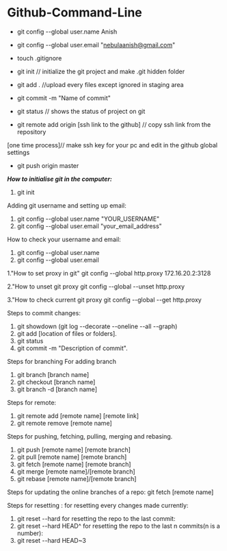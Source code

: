 # Github-Command-Line

- git config --global user.name Anish
- git config --global user.email "nebulaanish@gmail.com"

- touch .gitignore
- git init  // initialize the git project and make .git hidden folder
- git add .     //upload every files except ignored in staging area
- git commit -m "Name of commit"
- git status   // shows the status of project on git
- git remote add origin [ssh link to the github]  // copy ssh link from the repository


[one time process]// make ssh key for your pc and edit in the github global settings

- git push origin master


***How to initialise git in the computer:***
1. git init

Adding git username and setting up email:
1. git config --global user.name "YOUR_USERNAME"
2. git config --global user.email "your_email_address"

How to check your username and email:
1. git config --global user.name
2. git config --global user.email

1."How to set proxy in git"
git config  --global http.proxy 172.16.20.2:3128

2."How to unset git proxy
git config --global --unset http.proxy

3."How to check current git proxy
git config --global --get http.proxy

Steps to commit changes:

1. git showdown (git log --decorate --oneline --all --graph)
2. git add [location of files or folders].
3. git status
4. git commit -m "Description of commit".

Steps for branching
For adding branch
1. git branch [branch name]
2. git checkout [branch name]
3. git branch -d [branch name]

Steps for remote:
1. git remote add [remote name] [remote link]
2. git remote remove [remote name]

Steps for pushing, fetching, pulling, merging and rebasing.
1. git push [remote name] [remote branch]
2. git pull [remote name] [remote branch]
3. git fetch [remote name] [remote branch]
4. git merge [remote name]/[remote branch]
5. git rebase [remote name]/[remote branch]

Steps for updating the online branches of a repo:
git fetch [remote name]

Steps for resetting :
for resetting every changes made currently:
1. git reset --hard
for resetting the repo to the last commit:
1. git reset --hard HEAD^
for resetting the repo to the last n commits(n is a number):
1. git reset --hard HEAD~3
